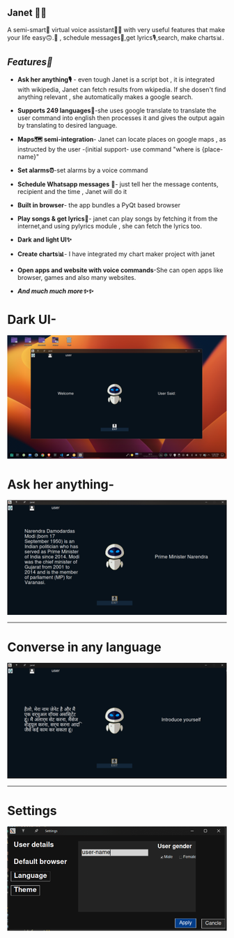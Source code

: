 ## Janet 👨‍💻

A semi-smart🧠 virtual voice assistant🧑‍💻 with very useful features that make your life easy🙃.🚀 , schedule messages💬,get lyrics🎙️,search, make charts📊.


## ***Features🌟***

 - **Ask her anything🎙️** - even tough Janet is a script bot , it is integrated with wikipedia, Janet can fetch results from wkipedia. If she dosen't find anything relevant , she automatically makes a google search.
 - **Supports 249 languages💬**-she uses google translate to translate the user command into english then processes it and gives the output again by translating to desired language.
 - **Maps🗺️ semi-integration**- Janet can locate places on google maps , as instructed by the user -(initial support- use command "where is  {place-name}"
 - **Set alarms⏰**-set alarms by a voice command
 - **Schedule Whatsapp messages** 📱- just tell her the message contents, recipient and the time , Janet will do it
 - **Built in browser**- the app bundles a PyQt based browser
 - **Play songs & get lyrics🎼**- janet can play songs by fetching it from the internet,and using pylyrics module , she can fetch the lyrics too.
 - **Dark and light UI✨**
 
 - **Create charts📊**- I have integrated my chart maker project with janet
 - **Open apps and website with voice commands**-She can open apps like browser, games and also many websites.
 - ***And much much more✨✨***

# **Dark UI-**

![janet](https://raw.githubusercontent.com/HarshitSingh1647/janet/refs/heads/main/janet%20images/janet.png)

# **Ask her anything-**

![asking her about primminster modji](https://raw.githubusercontent.com/HarshitSingh1647/janet/refs/heads/main/janet%20images/modiji.png)
***
# **Converse in any language**

![introducing herself in Hindi](https://raw.githubusercontent.com/HarshitSingh1647/janet/refs/heads/main/janet%20images/hindi.png)

***
# **Settings**

![settings](https://raw.githubusercontent.com/HarshitSingh1647/janet/refs/heads/main/janet%20images/settings.png)
